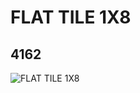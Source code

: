 # FLAT TILE 1X8
## 4162
![FLAT TILE 1X8](https://lc-www-live-s.legocdn.com/media/bricks/5/2/416201.jpg)